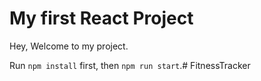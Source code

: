 # My first React Project

Hey, Welcome to my project.

Run `npm install` first, then `npm run start`.# FitnessTracker
